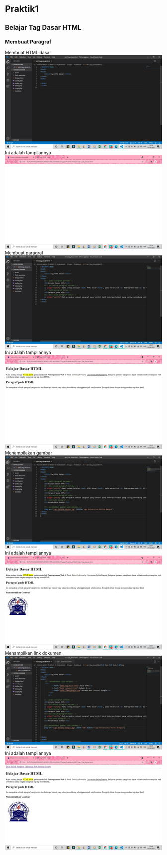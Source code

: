 # Praktik1
## Belajar Tag Dasar HTML

### Membuat Paragraf
Membuat HTML dasar
![Gambar 1](Screenshot/ss1.jpg)
Ini adalah tampilannya
![Gambar 2](Screenshot/ss2.jpg)
Membuat paragraf
![Gambar 3](Screenshot/ss3.jpg)
Ini adalah tampilannya
![Gambar 4](Screenshot/ss4.jpg)
Menampilakan gambar
![Gambar 5](Screenshot/ss5.jpg)
Ini adalah tampilannya
![Gambar 6](Screenshot/ss6.jpg)
Menampilkan link dokumen
![Gambar 7](Screenshot/ss7.jpg)
Ini adalah tampilannya
![Gambar 8](Screenshot/ss8.jpg)
